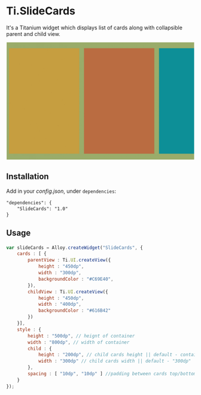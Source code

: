 # Ti.SlideCards
It's a Titanium widget which displays list of cards along with collapsible parent and child view.

![image](./docs/slide.gif?raw=true)

## Installation

Add in your *config.json*, under `dependencies`:

```
"dependencies": {
    "SlideCards": "1.0"
}
```

## Usage
```javascript
var slideCards = Alloy.createWidget("SlideCards", {
	cards : [ {
		parentView : Ti.UI.createView({
			height : "450dp",
			width : "300dp",
			backgroundColor : "#C69E40",
		}),
		childView : Ti.UI.createView({
			height : "450dp",
			width : "400dp",
			backgroundColor : "#616B42"
		})
	}],
	style : { 
		height : "500dp", // heignt of container
		width : "800dp", // width of container
		child : {
			height : "200dp", // child cards height || default - container size
			width : "300dp" // child cards width || default - "300dp"
		},
		spacing : [ "10dp", "10dp" ] //padding between cards top/bottom, left/right || default ["10dp", "10dp"]
	}
});
```
